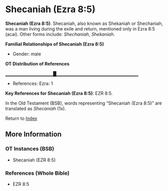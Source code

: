 # Shecaniah (Ezra 8:5)
**Shecaniah (Ezra 8:5)**. 
Shecaniah, also known as Shekaniah or Shechaniah, was a man living during the exile and return, mentioned only in Ezra 8:5 (acai). 
Other forms include: 
*Shechaniah*, *Shekaniah*. 




**Familial Relationships of Shecaniah (Ezra 8:5)**


* Gender: male


**OT Distribution of References**

▁▁▁▁▁▁▁▁▁▁▁▁▁▁█▁▁▁▁▁▁▁▁▁▁▁▁▁▁▁▁▁▁▁▁▁▁▁▁
* References: Ezra: 1



**Key References for Shecaniah (Ezra 8:5)**: 
EZR 8:5. 


In the Old Testament (BSB), words representing “Shecaniah (Ezra 8:5)” are translated as 
*Shecaniah* (1x). 




Return to [Index](00-Index.md)

## More Information

### OT Instances (BSB)

* Shecaniah (EZR 8:5)



### References (Whole Bible)

* EZR 8:5



